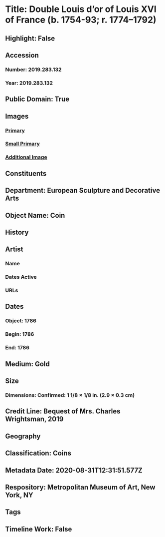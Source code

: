 # Title: Double Louis d’or of Louis XVI of France (b. 1754-93; r. 1774–1792)
## Highlight: False
## Accession
### Number: 2019.283.132
### Year: 2019.283.132
## Public Domain: True
## Images
### [Primary](https://images.metmuseum.org/CRDImages/es/original/DP-19402-065.jpg)
### [Small Primary](https://images.metmuseum.org/CRDImages/es/web-large/DP-19402-065.jpg)
### [Additional Image](https://images.metmuseum.org/CRDImages/es/original/DP-19402-066.jpg)
## Constituents
## Department: European Sculpture and Decorative Arts
## Object Name: Coin
## History
## Artist
### Name
### Dates Active
### URLs
## Dates
### Object: 1786
### Begin: 1786
### End: 1786
## Medium: Gold
## Size
### Dimensions: Confirmed: 1 1/8 × 1/8 in. (2.9 × 0.3 cm)
## Credit Line: Bequest of Mrs. Charles Wrightsman, 2019
## Geography
## Classification: Coins
## Metadata Date: 2020-08-31T12:31:51.577Z
## Respository: Metropolitan Museum of Art, New York, NY
## Tags
## Timeline Work: False